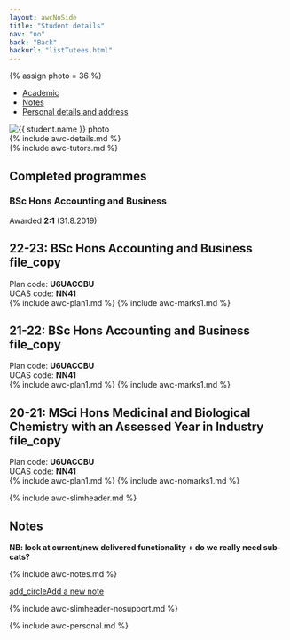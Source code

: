 ```yaml
---
layout: awcNoSide
title: "Student details"
nav: "no"
back: "Back"
backurl: "listTutees.html"
---
```


{% assign photo = 36 %}

<div class="container-fluid details" markdown="1">

<ul class="nav nav-tabs" id="myTab" role="tablist">
  <li class="nav-item">
    <a class="nav-link active" id="Academic-tab" data-toggle="tab" href="#Academic" role="tab" aria-controls="Academic" aria-selected="true">Academic</a>
  </li>
  <li class="nav-item">
    <a class="nav-link" id="Notes-tab" data-toggle="tab" href="#Notes" role="tab" aria-controls="Notes" aria-selected="false">Notes</a>
  </li>
  <li class="nav-item">
    <a class="nav-link" id="Personal-tab" data-toggle="tab" href="#Personal" role="tab" aria-controls="Personal" aria-selected="false">Personal details and address</a>
  </li>
</ul>


<div class="tab-content" id="myTabContent">
<div class="tab-pane fade show active" id="Academic" role="tabpanel" aria-labelledby="Academic-tab">
<div class="row" markdown="1">
  <div class="col-md-8" markdown="1">

  <div class="row" markdown="1">
   <div class="col-sm-3 col-md-2 ">
    <img src="{{ photo | prepend: "photos/128-" | append: ".jpg"}}" alt="{{ student.name }} photo" class="detailsphoto">
   </div>
   <div class="col-sm-9 col-md-10" markdown="1">
{% include awc-details.md %}
   </div>
  </div>

  <div class="row" markdown="1">
   <div class="col" markdown="1">
{% include awc-tutors.md %}
   </div>
  </div>

  </div>


  <div class="col-md-4">
    <!-- COMPLETED PLANS -->
    <h2 class="completed">Completed programmes</h2>
    <h3>BSc Hons Accounting and Business</h3>
    <p>Awarded <b>2:1</b>  (31.8.2019)</p>
  </div>
</div>


<div class="row space" markdown="1">
  <div class="col" markdown="1">
   <!-- PLAN -->
  <div class="d-flex flex-row">
    <h2>22-23: BSc Hons Accounting and Business <span class="material-symbols-sharp outline">file_copy</span></h2>
    <div class="codes">Plan code: <b>U6UACCBU</b><br>UCAS code: <b>NN41</b></div>
  </div>
{% include awc-plan1.md %}
{% include awc-marks1.md %}
  </div>
</div>


<div class="row space" markdown="1">
  <div class="col" markdown="1">
   <!-- PLAN -->
  <div class="d-flex flex-row">
    <h2>21-22: BSc Hons Accounting and Business <span class="material-symbols-sharp outline">file_copy</span></h2>
    <div class="codes">Plan code: <b>U6UACCBU</b><br>UCAS code: <b>NN41</b></div>
  </div>
{% include awc-plan1.md %}
{% include awc-marks1.md %}
  </div>
</div>


<div class="row space" markdown="1">
  <div class="col" markdown="1">
   <!-- PLAN -->
  <div class="d-flex flex-row">
    <h2>20-21: MSci Hons Medicinal and Biological Chemistry with an Assessed Year in Industry <span class="material-symbols-sharp outline">file_copy</span></h2>
    <div class="codes">Plan code: <b>U6UACCBU</b><br>UCAS code: <b>NN41</b></div>
  </div>
{% include awc-plan1.md %}
{% include awc-nomarks1.md %}
  </div>
</div>



</div>
<div class="tab-pane fade" id="Notes" role="tabpanel" aria-labelledby="Notes-tab">

{% include awc-slimheader.md %}

<h2>Notes</h2>

<p><b>NB: look at current/new delivered functionality + do we really need sub-cats?</b></p>

{% include awc-notes.md %}

<p><a class="btn btn-outline-primary" href="#" role="button"><span class="material-symbols-sharp">add_circle</span>Add a new note</a></p>



</div>
<div class="tab-pane fade" id="Personal" role="tabpanel" aria-labelledby="Personal-tab">

{% include awc-slimheader-nosupport.md %}

{% include awc-personal.md %}


</div>
</div>

